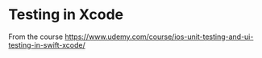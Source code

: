 # Testing in Xcode

From the course https://www.udemy.com/course/ios-unit-testing-and-ui-testing-in-swift-xcode/

